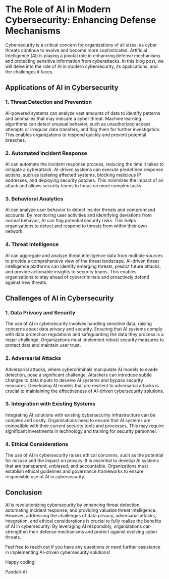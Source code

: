 # The Role of AI in Modern Cybersecurity: Enhancing Defense Mechanisms

Cybersecurity is a critical concern for organizations of all sizes, as cyber threats continue to evolve and become more sophisticated. Artificial Intelligence (AI) is playing a pivotal role in enhancing defense mechanisms and protecting sensitive information from cyberattacks. In this blog post, we will delve into the role of AI in modern cybersecurity, its applications, and the challenges it faces.

## Applications of AI in Cybersecurity

### 1. Threat Detection and Prevention

AI-powered systems can analyze vast amounts of data to identify patterns and anomalies that may indicate a cyber threat. Machine learning algorithms can detect unusual behavior, such as unauthorized access attempts or irregular data transfers, and flag them for further investigation. This enables organizations to respond quickly and prevent potential breaches.

### 2. Automated Incident Response

AI can automate the incident response process, reducing the time it takes to mitigate a cyberattack. AI-driven systems can execute predefined response actions, such as isolating affected systems, blocking malicious IP addresses, and deploying security patches. This minimizes the impact of an attack and allows security teams to focus on more complex tasks.

### 3. Behavioral Analytics

AI can analyze user behavior to detect insider threats and compromised accounts. By monitoring user activities and identifying deviations from normal behavior, AI can flag potential security risks. This helps organizations to detect and respond to threats from within their own network.

### 4. Threat Intelligence

AI can aggregate and analyze threat intelligence data from multiple sources to provide a comprehensive view of the threat landscape. AI-driven threat intelligence platforms can identify emerging threats, predict future attacks, and provide actionable insights to security teams. This enables organizations to stay ahead of cybercriminals and proactively defend against new threats.

## Challenges of AI in Cybersecurity

### 1. Data Privacy and Security

The use of AI in cybersecurity involves handling sensitive data, raising concerns about data privacy and security. Ensuring that AI systems comply with data protection regulations and safeguarding the data they process is a major challenge. Organizations must implement robust security measures to protect data and maintain user trust.

### 2. Adversarial Attacks

Adversarial attacks, where cybercriminals manipulate AI models to evade detection, pose a significant challenge. Attackers can introduce subtle changes to data inputs to deceive AI systems and bypass security measures. Developing AI models that are resilient to adversarial attacks is crucial to maintaining the effectiveness of AI-driven cybersecurity solutions.

### 3. Integration with Existing Systems

Integrating AI solutions with existing cybersecurity infrastructure can be complex and costly. Organizations need to ensure that AI systems are compatible with their current security tools and processes. This may require significant investments in technology and training for security personnel.

### 4. Ethical Considerations

The use of AI in cybersecurity raises ethical concerns, such as the potential for misuse and the impact on privacy. It is essential to develop AI systems that are transparent, unbiased, and accountable. Organizations must establish ethical guidelines and governance frameworks to ensure responsible use of AI in cybersecurity.

## Conclusion

AI is revolutionizing cybersecurity by enhancing threat detection, automating incident response, and providing valuable threat intelligence. However, addressing the challenges of data privacy, adversarial attacks, integration, and ethical considerations is crucial to fully realize the benefits of AI in cybersecurity. By leveraging AI responsibly, organizations can strengthen their defense mechanisms and protect against evolving cyber threats.

Feel free to reach out if you have any questions or need further assistance in implementing AI-driven cybersecurity solutions!

Happy coding!

Pandoll-AI